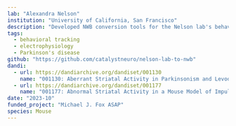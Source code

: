 ```yaml
---
lab: "Alexandra Nelson"
institution: "University of California, San Francisco"
description: "Developed NWB conversion tools for the Nelson lab's behavioral neuroscience datasets. The conversion pipeline integrates multiple data streams including TDT electrophysiology recordings, Noldus behavioral tracking data, AIM scoring, and behavioral video recordings. The tools support both interactive notebook-based workflows and scriptable conversion processes, enabling efficient standardization of complex behavioral experiments."
tags: 
  - behavioral tracking
  - electrophysiology
  - Parkinson's disease
github: "https://github.com/catalystneuro/nelson-lab-to-nwb"
dandi:
  - url: https://dandiarchive.org/dandiset/001130
    name: "001130: Aberrant Striatal Activity in Parkinsonism and Levodopa-Induced Dyskinesia"
  - url: https://dandiarchive.org/dandiset/001177
    name: "001177: Abnormal Striatal Activity in a Mouse Model of Impulse Control Disorder in Parkinson’s Disease"
date: "2023-10"
funded_project: "Michael J. Fox ASAP"
species: Mouse
---
```

